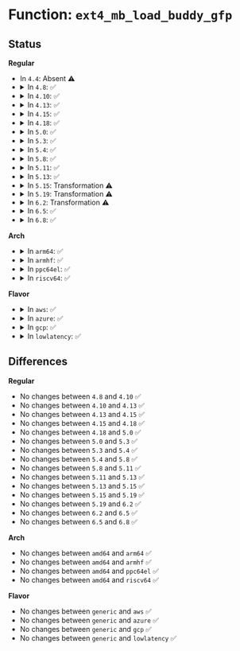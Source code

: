 # Function: <code>ext4_mb_load_buddy_gfp</code>

## Status
<b>Regular</b>
<ul>
<li>
In <code>4.4</code>: Absent ⚠️
</li>
<li>
<details>
<summary>In <code>4.8</code>: ✅</summary>

```c
int ext4_mb_load_buddy_gfp(struct super_block *sb, ext4_group_t group, struct ext4_buddy *e4b, gfp_t gfp);
```

**Collision:** Unique Static

**Inline:** No

**Transformation:** False

**Instances:**

```
In fs/ext4/mballoc.c (ffffffff812ff1e0)
Location: fs/ext4/mballoc.c:1112
Inline: False
Direct callers:
  - fs/ext4/mballoc.c:ext4_trim_fs
  - fs/ext4/mballoc.c:ext4_group_add_blocks
  - fs/ext4/mballoc.c:ext4_free_blocks
  - fs/ext4/mballoc.c:ext4_mb_discard_lg_preallocations
  - fs/ext4/mballoc.c:ext4_discard_preallocations
  - fs/ext4/mballoc.c:ext4_mb_discard_group_preallocations
  - fs/ext4/mballoc.c:ext4_free_data_callback
  - fs/ext4/mballoc.c:ext4_mb_seq_groups_show
  - fs/ext4/mballoc.c:ext4_mb_regular_allocator
  - fs/ext4/mballoc.c:ext4_mb_find_by_goal
  - fs/ext4/mballoc.c:ext4_mb_try_best_found
```
**Symbols:**

```
ffffffff812ff1e0-ffffffff812ff6a1: ext4_mb_load_buddy_gfp (STB_LOCAL)
```
</details>
</li>
<li>
<details>
<summary>In <code>4.10</code>: ✅</summary>

```c
int ext4_mb_load_buddy_gfp(struct super_block *sb, ext4_group_t group, struct ext4_buddy *e4b, gfp_t gfp);
```

**Collision:** Unique Static

**Inline:** No

**Transformation:** False

**Instances:**

```
In fs/ext4/mballoc.c (ffffffff81315260)
Location: fs/ext4/mballoc.c:1112
Inline: False
Direct callers:
  - fs/ext4/mballoc.c:ext4_trim_fs
  - fs/ext4/mballoc.c:ext4_group_add_blocks
  - fs/ext4/mballoc.c:ext4_free_blocks
  - fs/ext4/mballoc.c:ext4_mb_discard_lg_preallocations
  - fs/ext4/mballoc.c:ext4_discard_preallocations
  - fs/ext4/mballoc.c:ext4_mb_discard_group_preallocations
  - fs/ext4/mballoc.c:ext4_free_data_callback
  - fs/ext4/mballoc.c:ext4_mb_seq_groups_show
  - fs/ext4/mballoc.c:ext4_mb_regular_allocator
  - fs/ext4/mballoc.c:ext4_mb_find_by_goal
  - fs/ext4/mballoc.c:ext4_mb_try_best_found
```
**Symbols:**

```
ffffffff81315260-ffffffff81315719: ext4_mb_load_buddy_gfp (STB_LOCAL)
```
</details>
</li>
<li>
<details>
<summary>In <code>4.13</code>: ✅</summary>

```c
int ext4_mb_load_buddy_gfp(struct super_block *sb, ext4_group_t group, struct ext4_buddy *e4b, gfp_t gfp);
```

**Collision:** Unique Static

**Inline:** No

**Transformation:** False

**Instances:**

```
In fs/ext4/mballoc.c (ffffffff8130c6c0)
Location: fs/ext4/mballoc.c:1110
Inline: False
Direct callers:
  - fs/ext4/mballoc.c:ext4_mballoc_query_range
  - fs/ext4/mballoc.c:ext4_trim_fs
  - fs/ext4/mballoc.c:ext4_group_add_blocks
  - fs/ext4/mballoc.c:ext4_free_blocks
  - fs/ext4/mballoc.c:ext4_mb_discard_lg_preallocations
  - fs/ext4/mballoc.c:ext4_discard_preallocations
  - fs/ext4/mballoc.c:ext4_mb_discard_group_preallocations
  - fs/ext4/mballoc.c:ext4_process_freed_data
  - fs/ext4/mballoc.c:ext4_mb_seq_groups_show
  - fs/ext4/mballoc.c:ext4_mb_regular_allocator
  - fs/ext4/mballoc.c:ext4_mb_find_by_goal
  - fs/ext4/mballoc.c:ext4_mb_try_best_found
```
**Symbols:**

```
ffffffff8130c6c0-ffffffff8130ca93: ext4_mb_load_buddy_gfp (STB_LOCAL)
```
</details>
</li>
<li>
<details>
<summary>In <code>4.15</code>: ✅</summary>

```c
int ext4_mb_load_buddy_gfp(struct super_block *sb, ext4_group_t group, struct ext4_buddy *e4b, gfp_t gfp);
```

**Collision:** Unique Static

**Inline:** No

**Transformation:** False

**Instances:**

```
In fs/ext4/mballoc.c (ffffffff81331290)
Location: fs/ext4/mballoc.c:1110
Inline: False
Direct callers:
  - fs/ext4/mballoc.c:ext4_mballoc_query_range
  - fs/ext4/mballoc.c:ext4_trim_fs
  - fs/ext4/mballoc.c:ext4_group_add_blocks
  - fs/ext4/mballoc.c:ext4_free_blocks
  - fs/ext4/mballoc.c:ext4_mb_discard_lg_preallocations
  - fs/ext4/mballoc.c:ext4_discard_preallocations
  - fs/ext4/mballoc.c:ext4_mb_discard_group_preallocations
  - fs/ext4/mballoc.c:ext4_process_freed_data
  - fs/ext4/mballoc.c:ext4_mb_seq_groups_show
  - fs/ext4/mballoc.c:ext4_mb_regular_allocator
  - fs/ext4/mballoc.c:ext4_mb_find_by_goal
  - fs/ext4/mballoc.c:ext4_mb_try_best_found
```
**Symbols:**

```
ffffffff81331290-ffffffff813316f8: ext4_mb_load_buddy_gfp (STB_LOCAL)
```
</details>
</li>
<li>
<details>
<summary>In <code>4.18</code>: ✅</summary>

```c
int ext4_mb_load_buddy_gfp(struct super_block *sb, ext4_group_t group, struct ext4_buddy *e4b, gfp_t gfp);
```

**Collision:** Unique Static

**Inline:** No

**Transformation:** False

**Instances:**

```
In fs/ext4/mballoc.c (ffffffff8135f850)
Location: fs/ext4/mballoc.c:1099
Inline: False
Direct callers:
  - fs/ext4/mballoc.c:ext4_mballoc_query_range
  - fs/ext4/mballoc.c:ext4_trim_fs
  - fs/ext4/mballoc.c:ext4_group_add_blocks
  - fs/ext4/mballoc.c:ext4_free_blocks
  - fs/ext4/mballoc.c:ext4_mb_discard_lg_preallocations
  - fs/ext4/mballoc.c:ext4_discard_preallocations
  - fs/ext4/mballoc.c:ext4_mb_discard_group_preallocations
  - fs/ext4/mballoc.c:ext4_process_freed_data
  - fs/ext4/mballoc.c:ext4_mb_seq_groups_show
  - fs/ext4/mballoc.c:ext4_mb_regular_allocator
  - fs/ext4/mballoc.c:ext4_mb_find_by_goal
  - fs/ext4/mballoc.c:ext4_mb_try_best_found
```
**Symbols:**

```
ffffffff8135f850-ffffffff8135fd23: ext4_mb_load_buddy_gfp (STB_LOCAL)
```
</details>
</li>
<li>
<details>
<summary>In <code>5.0</code>: ✅</summary>

```c
int ext4_mb_load_buddy_gfp(struct super_block *sb, ext4_group_t group, struct ext4_buddy *e4b, gfp_t gfp);
```

**Collision:** Unique Static

**Inline:** No

**Transformation:** False

**Instances:**

```
In fs/ext4/mballoc.c (ffffffff81377cf0)
Location: fs/ext4/mballoc.c:1099
Inline: False
Direct callers:
  - fs/ext4/mballoc.c:ext4_mballoc_query_range
  - fs/ext4/mballoc.c:ext4_trim_fs
  - fs/ext4/mballoc.c:ext4_group_add_blocks
  - fs/ext4/mballoc.c:ext4_free_blocks
  - fs/ext4/mballoc.c:ext4_mb_discard_lg_preallocations
  - fs/ext4/mballoc.c:ext4_discard_preallocations
  - fs/ext4/mballoc.c:ext4_mb_discard_group_preallocations
  - fs/ext4/mballoc.c:ext4_process_freed_data
  - fs/ext4/mballoc.c:ext4_mb_seq_groups_show
  - fs/ext4/mballoc.c:ext4_mb_regular_allocator
  - fs/ext4/mballoc.c:ext4_mb_find_by_goal
  - fs/ext4/mballoc.c:ext4_mb_try_best_found
```
**Symbols:**

```
ffffffff81377cf0-ffffffff81378069: ext4_mb_load_buddy_gfp (STB_LOCAL)
```
</details>
</li>
<li>
<details>
<summary>In <code>5.3</code>: ✅</summary>

```c
int ext4_mb_load_buddy_gfp(struct super_block *sb, ext4_group_t group, struct ext4_buddy *e4b, gfp_t gfp);
```

**Collision:** Unique Static

**Inline:** No

**Transformation:** False

**Instances:**

```
In fs/ext4/mballoc.c (ffffffff813a1180)
Location: fs/ext4/mballoc.c:1099
Inline: False
Direct callers:
  - fs/ext4/mballoc.c:ext4_mballoc_query_range
  - fs/ext4/mballoc.c:ext4_trim_all_free
  - fs/ext4/mballoc.c:ext4_group_add_blocks
  - fs/ext4/mballoc.c:ext4_free_blocks
  - fs/ext4/mballoc.c:ext4_mb_discard_lg_preallocations
  - fs/ext4/mballoc.c:ext4_discard_preallocations
  - fs/ext4/mballoc.c:ext4_mb_discard_group_preallocations
  - fs/ext4/mballoc.c:ext4_process_freed_data
  - fs/ext4/mballoc.c:ext4_mb_seq_groups_show
  - fs/ext4/mballoc.c:ext4_mb_regular_allocator
  - fs/ext4/mballoc.c:ext4_mb_find_by_goal
  - fs/ext4/mballoc.c:ext4_mb_try_best_found
```
**Symbols:**

```
ffffffff813a1180-ffffffff813a1692: ext4_mb_load_buddy_gfp (STB_LOCAL)
```
</details>
</li>
<li>
<details>
<summary>In <code>5.4</code>: ✅</summary>

```c
int ext4_mb_load_buddy_gfp(struct super_block *sb, ext4_group_t group, struct ext4_buddy *e4b, gfp_t gfp);
```

**Collision:** Unique Static

**Inline:** No

**Transformation:** False

**Instances:**

```
In fs/ext4/mballoc.c (ffffffff813ba000)
Location: fs/ext4/mballoc.c:1099
Inline: False
Direct callers:
  - fs/ext4/mballoc.c:ext4_mballoc_query_range
  - fs/ext4/mballoc.c:ext4_trim_all_free
  - fs/ext4/mballoc.c:ext4_group_add_blocks
  - fs/ext4/mballoc.c:ext4_free_blocks
  - fs/ext4/mballoc.c:ext4_mb_discard_lg_preallocations
  - fs/ext4/mballoc.c:ext4_discard_preallocations
  - fs/ext4/mballoc.c:ext4_mb_discard_group_preallocations
  - fs/ext4/mballoc.c:ext4_process_freed_data
  - fs/ext4/mballoc.c:ext4_mb_seq_groups_show
  - fs/ext4/mballoc.c:ext4_mb_regular_allocator
  - fs/ext4/mballoc.c:ext4_mb_find_by_goal
  - fs/ext4/mballoc.c:ext4_mb_try_best_found
```
**Symbols:**

```
ffffffff813ba000-ffffffff813ba506: ext4_mb_load_buddy_gfp (STB_LOCAL)
```
</details>
</li>
<li>
<details>
<summary>In <code>5.8</code>: ✅</summary>

```c
int ext4_mb_load_buddy_gfp(struct super_block *sb, ext4_group_t group, struct ext4_buddy *e4b, gfp_t gfp);
```

**Collision:** Unique Static

**Inline:** No

**Transformation:** False

**Instances:**

```
In fs/ext4/mballoc.c (ffffffff81405c00)
Location: fs/ext4/mballoc.c:1160
Inline: False
Direct callers:
  - fs/ext4/mballoc.c:ext4_mballoc_query_range
  - fs/ext4/mballoc.c:ext4_trim_all_free
  - fs/ext4/mballoc.c:ext4_group_add_blocks
  - fs/ext4/mballoc.c:ext4_free_blocks
  - fs/ext4/mballoc.c:ext4_mb_discard_lg_preallocations
  - fs/ext4/mballoc.c:ext4_discard_preallocations
  - fs/ext4/mballoc.c:ext4_mb_discard_group_preallocations
  - fs/ext4/mballoc.c:ext4_free_data_in_buddy
  - fs/ext4/mballoc.c:ext4_mb_seq_groups_show
  - fs/ext4/mballoc.c:ext4_mb_regular_allocator
  - fs/ext4/mballoc.c:ext4_mb_find_by_goal
```
**Symbols:**

```
ffffffff81405c00-ffffffff814060ff: ext4_mb_load_buddy_gfp (STB_LOCAL)
```
</details>
</li>
<li>
<details>
<summary>In <code>5.11</code>: ✅</summary>

```c
int ext4_mb_load_buddy_gfp(struct super_block *sb, ext4_group_t group, struct ext4_buddy *e4b, gfp_t gfp);
```

**Collision:** Unique Static

**Inline:** No

**Transformation:** False

**Instances:**

```
In fs/ext4/mballoc.c (ffffffff81418e80)
Location: fs/ext4/mballoc.c:1139
Inline: False
Direct callers:
  - fs/ext4/mballoc.c:ext4_mballoc_query_range
  - fs/ext4/mballoc.c:ext4_trim_all_free
  - fs/ext4/mballoc.c:ext4_group_add_blocks
  - fs/ext4/mballoc.c:ext4_free_blocks
  - fs/ext4/mballoc.c:ext4_mb_discard_lg_preallocations
  - fs/ext4/mballoc.c:ext4_discard_preallocations
  - fs/ext4/mballoc.c:ext4_mb_discard_group_preallocations
  - fs/ext4/mballoc.c:ext4_free_data_in_buddy
  - fs/ext4/mballoc.c:ext4_mb_seq_groups_show
  - fs/ext4/mballoc.c:ext4_mb_regular_allocator
  - fs/ext4/mballoc.c:ext4_mb_find_by_goal
```
**Symbols:**

```
ffffffff81418e80-ffffffff8141939f: ext4_mb_load_buddy_gfp (STB_LOCAL)
```
</details>
</li>
<li>
<details>
<summary>In <code>5.13</code>: ✅</summary>

```c
int ext4_mb_load_buddy_gfp(struct super_block *sb, ext4_group_t group, struct ext4_buddy *e4b, gfp_t gfp);
```

**Collision:** Unique Static

**Inline:** No

**Transformation:** False

**Instances:**

```
In fs/ext4/mballoc.c (ffffffff8141f730)
Location: fs/ext4/mballoc.c:1473
Inline: False
Direct callers:
  - fs/ext4/mballoc.c:ext4_mballoc_query_range
  - fs/ext4/mballoc.c:ext4_trim_all_free
  - fs/ext4/mballoc.c:ext4_group_add_blocks
  - fs/ext4/mballoc.c:ext4_free_blocks
  - fs/ext4/mballoc.c:ext4_mb_discard_lg_preallocations
  - fs/ext4/mballoc.c:ext4_discard_preallocations
  - fs/ext4/mballoc.c:ext4_mb_discard_group_preallocations
  - fs/ext4/mballoc.c:ext4_free_data_in_buddy
  - fs/ext4/mballoc.c:ext4_mb_seq_groups_show
  - fs/ext4/mballoc.c:ext4_mb_regular_allocator
  - fs/ext4/mballoc.c:ext4_mb_find_by_goal
```
**Symbols:**

```
ffffffff8141f730-ffffffff8141fbae: ext4_mb_load_buddy_gfp (STB_LOCAL)
```
</details>
</li>
<li>
<details>
<summary>In <code>5.15</code>: Transformation ⚠️</summary>

```c
int ext4_mb_load_buddy_gfp(struct super_block *sb, ext4_group_t group, struct ext4_buddy *e4b, gfp_t gfp);
```

**Collision:** Unique Static

**Inline:** No

**Transformation:** True

**Instances:**

```
In fs/ext4/mballoc.c (0)
Location: fs/ext4/mballoc.c:1477
Inline: False
Direct callers:
  - fs/ext4/mballoc.c:ext4_mballoc_query_range
  - fs/ext4/mballoc.c:ext4_trim_all_free
  - fs/ext4/mballoc.c:ext4_group_add_blocks
  - fs/ext4/mballoc.c:ext4_free_blocks
  - fs/ext4/mballoc.c:ext4_mb_discard_lg_preallocations
  - fs/ext4/mballoc.c:ext4_discard_preallocations
  - fs/ext4/mballoc.c:ext4_mb_discard_group_preallocations
  - fs/ext4/mballoc.c:ext4_process_freed_data
  - fs/ext4/mballoc.c:ext4_discard_work
  - fs/ext4/mballoc.c:ext4_mb_seq_groups_show
  - fs/ext4/mballoc.c:ext4_mb_regular_allocator
  - fs/ext4/mballoc.c:ext4_mb_find_by_goal
```
**Symbols:**

```
ffffffff81472e30-ffffffff8147318d: ext4_mb_load_buddy_gfp (STB_LOCAL)
ffffffff81ccbd0f-ffffffff81ccbd39: ext4_mb_load_buddy_gfp.cold (STB_LOCAL)
```
</details>
</li>
<li>
<details>
<summary>In <code>5.19</code>: Transformation ⚠️</summary>

```c
int ext4_mb_load_buddy_gfp(struct super_block *sb, ext4_group_t group, struct ext4_buddy *e4b, gfp_t gfp);
```

**Collision:** Unique Static

**Inline:** No

**Transformation:** True

**Instances:**

```
In fs/ext4/mballoc.c (0)
Location: fs/ext4/mballoc.c:1474
Inline: False
Direct callers:
  - fs/ext4/mballoc.c:ext4_mballoc_query_range
  - fs/ext4/mballoc.c:ext4_trim_all_free
  - fs/ext4/mballoc.c:ext4_group_add_blocks
  - fs/ext4/mballoc.c:ext4_mb_clear_bb
  - fs/ext4/mballoc.c:ext4_mb_discard_lg_preallocations
  - fs/ext4/mballoc.c:ext4_discard_preallocations
  - fs/ext4/mballoc.c:ext4_mb_discard_group_preallocations
  - fs/ext4/mballoc.c:ext4_discard_allocated_blocks
  - fs/ext4/mballoc.c:ext4_process_freed_data
  - fs/ext4/mballoc.c:ext4_discard_work
  - fs/ext4/mballoc.c:ext4_mb_seq_groups_show
  - fs/ext4/mballoc.c:ext4_mb_regular_allocator
  - fs/ext4/mballoc.c:ext4_mb_find_by_goal
```
**Symbols:**

```
ffffffff814f4050-ffffffff814f47fa: ext4_mb_load_buddy_gfp (STB_LOCAL)
ffffffff81e7ecd2-ffffffff81e7ecfb: ext4_mb_load_buddy_gfp.cold (STB_LOCAL)
```
</details>
</li>
<li>
<details>
<summary>In <code>6.2</code>: Transformation ⚠️</summary>

```c
int ext4_mb_load_buddy_gfp(struct super_block *sb, ext4_group_t group, struct ext4_buddy *e4b, gfp_t gfp);
```

**Collision:** Unique Static

**Inline:** No

**Transformation:** True

**Instances:**

```
In fs/ext4/mballoc.c (0)
Location: fs/ext4/mballoc.c:1431
Inline: False
Direct callers:
  - fs/ext4/mballoc.c:ext4_mballoc_query_range
  - fs/ext4/mballoc.c:ext4_trim_all_free
  - fs/ext4/mballoc.c:ext4_group_add_blocks
  - fs/ext4/mballoc.c:ext4_mb_clear_bb
  - fs/ext4/mballoc.c:ext4_mb_discard_lg_preallocations
  - fs/ext4/mballoc.c:ext4_discard_preallocations
  - fs/ext4/mballoc.c:ext4_mb_discard_group_preallocations
  - fs/ext4/mballoc.c:ext4_discard_allocated_blocks
  - fs/ext4/mballoc.c:ext4_process_freed_data
  - fs/ext4/mballoc.c:ext4_discard_work
  - fs/ext4/mballoc.c:ext4_mb_seq_groups_show
  - fs/ext4/mballoc.c:ext4_mb_regular_allocator
  - fs/ext4/mballoc.c:ext4_mb_find_by_goal
```
**Symbols:**

```
ffffffff8158e570-ffffffff8158eb0d: ext4_mb_load_buddy_gfp (STB_LOCAL)
ffffffff8206f184-ffffffff8206f1ae: ext4_mb_load_buddy_gfp.cold (STB_LOCAL)
```
</details>
</li>
<li>
<details>
<summary>In <code>6.5</code>: ✅</summary>

```c
int ext4_mb_load_buddy_gfp(struct super_block *sb, ext4_group_t group, struct ext4_buddy *e4b, gfp_t gfp);
```

**Collision:** Unique Static

**Inline:** No

**Transformation:** False

**Instances:**

```
In fs/ext4/mballoc.c (ffffffff815c4fb0)
Location: fs/ext4/mballoc.c:1557
Inline: False
Direct callers:
  - fs/ext4/mballoc.c:ext4_mballoc_query_range
  - fs/ext4/mballoc.c:ext4_trim_all_free
  - fs/ext4/mballoc.c:ext4_group_add_blocks
  - fs/ext4/mballoc.c:ext4_mb_clear_bb
  - fs/ext4/mballoc.c:ext4_mb_discard_lg_preallocations
  - fs/ext4/mballoc.c:ext4_discard_preallocations
  - fs/ext4/mballoc.c:ext4_mb_discard_group_preallocations
  - fs/ext4/mballoc.c:ext4_discard_allocated_blocks
  - fs/ext4/mballoc.c:ext4_process_freed_data
  - fs/ext4/mballoc.c:ext4_discard_work
  - fs/ext4/mballoc.c:ext4_mb_seq_groups_show
  - fs/ext4/mballoc.c:ext4_mb_regular_allocator
  - fs/ext4/mballoc.c:ext4_mb_find_by_goal
  - fs/ext4/mballoc.c:ext4_mb_try_best_found
```
**Symbols:**

```
ffffffff815c4fb0-ffffffff815c572f: ext4_mb_load_buddy_gfp (STB_LOCAL)
```
</details>
</li>
<li>
<details>
<summary>In <code>6.8</code>: ✅</summary>

```c
int ext4_mb_load_buddy_gfp(struct super_block *sb, ext4_group_t group, struct ext4_buddy *e4b, gfp_t gfp);
```

**Collision:** Unique Static

**Inline:** No

**Transformation:** False

**Instances:**

```
In fs/ext4/mballoc.c (ffffffff815fd230)
Location: fs/ext4/mballoc.c:1573
Inline: False
Direct callers:
  - fs/ext4/mballoc.c:ext4_mballoc_query_range
  - fs/ext4/mballoc.c:ext4_trim_all_free
  - fs/ext4/mballoc.c:ext4_group_add_blocks
  - fs/ext4/mballoc.c:ext4_mb_clear_bb
  - fs/ext4/mballoc.c:ext4_mb_discard_lg_preallocations
  - fs/ext4/mballoc.c:ext4_discard_preallocations
  - fs/ext4/mballoc.c:ext4_mb_discard_group_preallocations
  - fs/ext4/mballoc.c:ext4_discard_allocated_blocks
  - fs/ext4/mballoc.c:ext4_process_freed_data
  - fs/ext4/mballoc.c:ext4_discard_work
  - fs/ext4/mballoc.c:ext4_mb_seq_groups_show
  - fs/ext4/mballoc.c:ext4_mb_regular_allocator
  - fs/ext4/mballoc.c:ext4_mb_find_by_goal
  - fs/ext4/mballoc.c:ext4_mb_try_best_found
```
**Symbols:**

```
ffffffff815fd230-ffffffff815fd991: ext4_mb_load_buddy_gfp (STB_LOCAL)
```
</details>
</li>
</ul>
<b>Arch</b>
<ul>
<li>
<details>
<summary>In <code>arm64</code>: ✅</summary>

```c
int ext4_mb_load_buddy_gfp(struct super_block *sb, ext4_group_t group, struct ext4_buddy *e4b, gfp_t gfp);
```

**Collision:** Unique Static

**Inline:** No

**Transformation:** False

**Instances:**

```
In fs/ext4/mballoc.c (ffff800010490828)
Location: fs/ext4/mballoc.c:1099
Inline: False
Direct callers:
  - fs/ext4/mballoc.c:ext4_mballoc_query_range
  - fs/ext4/mballoc.c:ext4_trim_all_free
  - fs/ext4/mballoc.c:ext4_trim_all_free
  - fs/ext4/mballoc.c:ext4_group_add_blocks
  - fs/ext4/mballoc.c:ext4_free_blocks
  - fs/ext4/mballoc.c:ext4_mb_discard_lg_preallocations
  - fs/ext4/mballoc.c:ext4_discard_preallocations
  - fs/ext4/mballoc.c:ext4_mb_discard_group_preallocations
  - fs/ext4/mballoc.c:ext4_process_freed_data
  - fs/ext4/mballoc.c:ext4_mb_seq_groups_show
  - fs/ext4/mballoc.c:ext4_mb_regular_allocator
  - fs/ext4/mballoc.c:ext4_mb_find_by_goal
  - fs/ext4/mballoc.c:ext4_mb_try_best_found
```
**Symbols:**

```
ffff800010490828-ffff800010490ce0: ext4_mb_load_buddy_gfp (STB_LOCAL)
```
</details>
</li>
<li>
<details>
<summary>In <code>armhf</code>: ✅</summary>

```c
int ext4_mb_load_buddy_gfp(struct super_block *sb, ext4_group_t group, struct ext4_buddy *e4b, gfp_t gfp);
```

**Collision:** Unique Static

**Inline:** No

**Transformation:** False

**Instances:**

```
In fs/ext4/mballoc.c (c065197c)
Location: fs/ext4/mballoc.c:1099
Inline: False
Direct callers:
  - fs/ext4/mballoc.c:ext4_mballoc_query_range
  - fs/ext4/mballoc.c:ext4_trim_all_free
  - fs/ext4/mballoc.c:ext4_group_add_blocks
  - fs/ext4/mballoc.c:ext4_free_blocks
  - fs/ext4/mballoc.c:ext4_mb_discard_lg_preallocations
  - fs/ext4/mballoc.c:ext4_discard_preallocations
  - fs/ext4/mballoc.c:ext4_mb_discard_group_preallocations
  - fs/ext4/mballoc.c:ext4_process_freed_data
  - fs/ext4/mballoc.c:ext4_mb_seq_groups_show
  - fs/ext4/mballoc.c:ext4_mb_regular_allocator
  - fs/ext4/mballoc.c:ext4_mb_find_by_goal
  - fs/ext4/mballoc.c:ext4_mb_try_best_found
```
**Symbols:**

```
c065197c-c0651e5c: ext4_mb_load_buddy_gfp (STB_LOCAL)
```
</details>
</li>
<li>
<details>
<summary>In <code>ppc64el</code>: ✅</summary>

```c
int ext4_mb_load_buddy_gfp(struct super_block *sb, ext4_group_t group, struct ext4_buddy *e4b, gfp_t gfp);
```

**Collision:** Unique Static

**Inline:** No

**Transformation:** False

**Instances:**

```
In fs/ext4/mballoc.c (c0000000005b7f80)
Location: fs/ext4/mballoc.c:1099
Inline: False
Direct callers:
  - fs/ext4/mballoc.c:ext4_mballoc_query_range
  - fs/ext4/mballoc.c:ext4_trim_all_free
  - fs/ext4/mballoc.c:ext4_trim_all_free
  - fs/ext4/mballoc.c:ext4_group_add_blocks
  - fs/ext4/mballoc.c:ext4_free_blocks
  - fs/ext4/mballoc.c:ext4_mb_discard_lg_preallocations
  - fs/ext4/mballoc.c:ext4_discard_preallocations
  - fs/ext4/mballoc.c:ext4_mb_discard_group_preallocations
  - fs/ext4/mballoc.c:ext4_process_freed_data
  - fs/ext4/mballoc.c:ext4_mb_seq_groups_show
  - fs/ext4/mballoc.c:ext4_mb_regular_allocator
  - fs/ext4/mballoc.c:ext4_mb_find_by_goal
  - fs/ext4/mballoc.c:ext4_mb_try_best_found
```
**Symbols:**

```
c0000000005b7f80-c0000000005b8738: ext4_mb_load_buddy_gfp (STB_LOCAL)
```
</details>
</li>
<li>
<details>
<summary>In <code>riscv64</code>: ✅</summary>

```c
int ext4_mb_load_buddy_gfp(struct super_block *sb, ext4_group_t group, struct ext4_buddy *e4b, gfp_t gfp);
```

**Collision:** Unique Static

**Inline:** No

**Transformation:** False

**Instances:**

```
In fs/ext4/mballoc.c (ffffffe00031578a)
Location: fs/ext4/mballoc.c:1099
Inline: False
Direct callers:
  - fs/ext4/mballoc.c:ext4_mballoc_query_range
  - fs/ext4/mballoc.c:ext4_trim_all_free
  - fs/ext4/mballoc.c:ext4_group_add_blocks
  - fs/ext4/mballoc.c:ext4_free_blocks
  - fs/ext4/mballoc.c:ext4_mb_discard_lg_preallocations
  - fs/ext4/mballoc.c:ext4_discard_preallocations
  - fs/ext4/mballoc.c:ext4_mb_discard_group_preallocations
  - fs/ext4/mballoc.c:ext4_process_freed_data
  - fs/ext4/mballoc.c:ext4_mb_seq_groups_show
  - fs/ext4/mballoc.c:ext4_mb_regular_allocator
  - fs/ext4/mballoc.c:ext4_mb_find_by_goal
  - fs/ext4/mballoc.c:ext4_mb_try_best_found
```
**Symbols:**

```
ffffffe00031578a-ffffffe000315b3a: ext4_mb_load_buddy_gfp (STB_LOCAL)
```
</details>
</li>
</ul>
<b>Flavor</b>
<ul>
<li>
<details>
<summary>In <code>aws</code>: ✅</summary>

```c
int ext4_mb_load_buddy_gfp(struct super_block *sb, ext4_group_t group, struct ext4_buddy *e4b, gfp_t gfp);
```

**Collision:** Unique Static

**Inline:** No

**Transformation:** False

**Instances:**

```
In fs/ext4/mballoc.c (ffffffff813b25e0)
Location: fs/ext4/mballoc.c:1099
Inline: False
Direct callers:
  - fs/ext4/mballoc.c:ext4_mballoc_query_range
  - fs/ext4/mballoc.c:ext4_trim_all_free
  - fs/ext4/mballoc.c:ext4_group_add_blocks
  - fs/ext4/mballoc.c:ext4_free_blocks
  - fs/ext4/mballoc.c:ext4_mb_discard_lg_preallocations
  - fs/ext4/mballoc.c:ext4_discard_preallocations
  - fs/ext4/mballoc.c:ext4_mb_discard_group_preallocations
  - fs/ext4/mballoc.c:ext4_process_freed_data
  - fs/ext4/mballoc.c:ext4_mb_seq_groups_show
  - fs/ext4/mballoc.c:ext4_mb_regular_allocator
  - fs/ext4/mballoc.c:ext4_mb_find_by_goal
  - fs/ext4/mballoc.c:ext4_mb_try_best_found
```
**Symbols:**

```
ffffffff813b25e0-ffffffff813b2ae6: ext4_mb_load_buddy_gfp (STB_LOCAL)
```
</details>
</li>
<li>
<details>
<summary>In <code>azure</code>: ✅</summary>

```c
int ext4_mb_load_buddy_gfp(struct super_block *sb, ext4_group_t group, struct ext4_buddy *e4b, gfp_t gfp);
```

**Collision:** Unique Static

**Inline:** No

**Transformation:** False

**Instances:**

```
In fs/ext4/mballoc.c (ffffffff813a3070)
Location: fs/ext4/mballoc.c:1099
Inline: False
Direct callers:
  - fs/ext4/mballoc.c:ext4_mballoc_query_range
  - fs/ext4/mballoc.c:ext4_trim_all_free
  - fs/ext4/mballoc.c:ext4_group_add_blocks
  - fs/ext4/mballoc.c:ext4_free_blocks
  - fs/ext4/mballoc.c:ext4_mb_discard_lg_preallocations
  - fs/ext4/mballoc.c:ext4_discard_preallocations
  - fs/ext4/mballoc.c:ext4_mb_discard_group_preallocations
  - fs/ext4/mballoc.c:ext4_process_freed_data
  - fs/ext4/mballoc.c:ext4_mb_seq_groups_show
  - fs/ext4/mballoc.c:ext4_mb_regular_allocator
  - fs/ext4/mballoc.c:ext4_mb_find_by_goal
  - fs/ext4/mballoc.c:ext4_mb_try_best_found
```
**Symbols:**

```
ffffffff813a3070-ffffffff813a3576: ext4_mb_load_buddy_gfp (STB_LOCAL)
```
</details>
</li>
<li>
<details>
<summary>In <code>gcp</code>: ✅</summary>

```c
int ext4_mb_load_buddy_gfp(struct super_block *sb, ext4_group_t group, struct ext4_buddy *e4b, gfp_t gfp);
```

**Collision:** Unique Static

**Inline:** No

**Transformation:** False

**Instances:**

```
In fs/ext4/mballoc.c (ffffffff813afe40)
Location: fs/ext4/mballoc.c:1099
Inline: False
Direct callers:
  - fs/ext4/mballoc.c:ext4_mballoc_query_range
  - fs/ext4/mballoc.c:ext4_trim_all_free
  - fs/ext4/mballoc.c:ext4_group_add_blocks
  - fs/ext4/mballoc.c:ext4_free_blocks
  - fs/ext4/mballoc.c:ext4_mb_discard_lg_preallocations
  - fs/ext4/mballoc.c:ext4_discard_preallocations
  - fs/ext4/mballoc.c:ext4_mb_discard_group_preallocations
  - fs/ext4/mballoc.c:ext4_process_freed_data
  - fs/ext4/mballoc.c:ext4_mb_seq_groups_show
  - fs/ext4/mballoc.c:ext4_mb_regular_allocator
  - fs/ext4/mballoc.c:ext4_mb_find_by_goal
  - fs/ext4/mballoc.c:ext4_mb_try_best_found
```
**Symbols:**

```
ffffffff813afe40-ffffffff813b0346: ext4_mb_load_buddy_gfp (STB_LOCAL)
```
</details>
</li>
<li>
<details>
<summary>In <code>lowlatency</code>: ✅</summary>

```c
int ext4_mb_load_buddy_gfp(struct super_block *sb, ext4_group_t group, struct ext4_buddy *e4b, gfp_t gfp);
```

**Collision:** Unique Static

**Inline:** No

**Transformation:** False

**Instances:**

```
In fs/ext4/mballoc.c (ffffffff813c4890)
Location: fs/ext4/mballoc.c:1099
Inline: False
Direct callers:
  - fs/ext4/mballoc.c:ext4_mballoc_query_range
  - fs/ext4/mballoc.c:ext4_trim_all_free
  - fs/ext4/mballoc.c:ext4_group_add_blocks
  - fs/ext4/mballoc.c:ext4_free_blocks
  - fs/ext4/mballoc.c:ext4_mb_discard_lg_preallocations
  - fs/ext4/mballoc.c:ext4_discard_preallocations
  - fs/ext4/mballoc.c:ext4_mb_discard_group_preallocations
  - fs/ext4/mballoc.c:ext4_process_freed_data
  - fs/ext4/mballoc.c:ext4_mb_seq_groups_show
  - fs/ext4/mballoc.c:ext4_mb_regular_allocator
  - fs/ext4/mballoc.c:ext4_mb_find_by_goal
  - fs/ext4/mballoc.c:ext4_mb_try_best_found
```
**Symbols:**

```
ffffffff813c4890-ffffffff813c4db8: ext4_mb_load_buddy_gfp (STB_LOCAL)
```
</details>
</li>
</ul>

## Differences
<b>Regular</b>
<ul>
<li>
No changes between <code>4.8</code> and <code>4.10</code> ✅
</li>
<li>
No changes between <code>4.10</code> and <code>4.13</code> ✅
</li>
<li>
No changes between <code>4.13</code> and <code>4.15</code> ✅
</li>
<li>
No changes between <code>4.15</code> and <code>4.18</code> ✅
</li>
<li>
No changes between <code>4.18</code> and <code>5.0</code> ✅
</li>
<li>
No changes between <code>5.0</code> and <code>5.3</code> ✅
</li>
<li>
No changes between <code>5.3</code> and <code>5.4</code> ✅
</li>
<li>
No changes between <code>5.4</code> and <code>5.8</code> ✅
</li>
<li>
No changes between <code>5.8</code> and <code>5.11</code> ✅
</li>
<li>
No changes between <code>5.11</code> and <code>5.13</code> ✅
</li>
<li>
No changes between <code>5.13</code> and <code>5.15</code> ✅
</li>
<li>
No changes between <code>5.15</code> and <code>5.19</code> ✅
</li>
<li>
No changes between <code>5.19</code> and <code>6.2</code> ✅
</li>
<li>
No changes between <code>6.2</code> and <code>6.5</code> ✅
</li>
<li>
No changes between <code>6.5</code> and <code>6.8</code> ✅
</li>
</ul>
<b>Arch</b>
<ul>
<li>
No changes between <code>amd64</code> and <code>arm64</code> ✅
</li>
<li>
No changes between <code>amd64</code> and <code>armhf</code> ✅
</li>
<li>
No changes between <code>amd64</code> and <code>ppc64el</code> ✅
</li>
<li>
No changes between <code>amd64</code> and <code>riscv64</code> ✅
</li>
</ul>
<b>Flavor</b>
<ul>
<li>
No changes between <code>generic</code> and <code>aws</code> ✅
</li>
<li>
No changes between <code>generic</code> and <code>azure</code> ✅
</li>
<li>
No changes between <code>generic</code> and <code>gcp</code> ✅
</li>
<li>
No changes between <code>generic</code> and <code>lowlatency</code> ✅
</li>
</ul>
